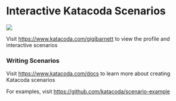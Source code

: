 # Interactive Katacoda Scenarios

[![](http://shields.katacoda.com/katacoda/gigibarnett/count.svg)](https://www.katacoda.com/gigibarnett "Get your profile on Katacoda.com")

Visit https://www.katacoda.com/gigibarnett to view the profile and interactive scenarios

### Writing Scenarios
Visit https://www.katacoda.com/docs to learn more about creating Katacoda scenarios

For examples, visit https://github.com/katacoda/scenario-example
